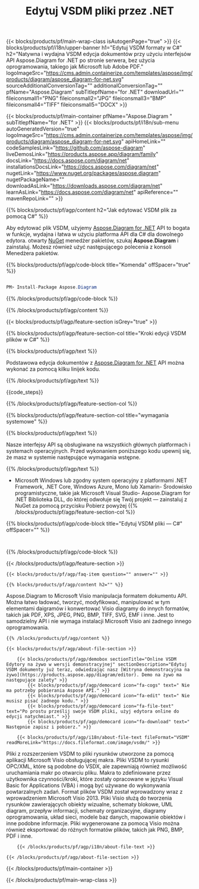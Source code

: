 ﻿---
title: Edytuj VSDM pliki przez .NET 
url: /pl/net/editor/vsdm/ 
description: C# kod źródłowy do edycji VSDM dokumentu na platformach .NET Framework, .NET Core, Windows Azure, Mono lub Xamarin.
---
{{< blocks/products/pf/main-wrap-class isAutogenPage="true" >}}
{{< blocks/products/pf/i18n/upper-banner h1="Edytuj VSDM formaty w C#" h2="Natywna i wydajna VSDM edycja dokumentów przy użyciu interfejsów API Aspose.Diagram for .NET po stronie serwera, bez użycia oprogramowania, takiego jak Microsoft lub Adobe PDF." logoImageSrc="https://cms.admin.containerize.com/templates/aspose/img/products/diagram/aspose_diagram-for-net.svg" sourceAdditionalConversionTag="" additionalConversionTag="" pfName="Aspose.Diagram" subTitlepfName="for .NET" downloadUrl="" fileiconsmall1="PNG" fileiconsmall2="JPG" fileiconsmall3="BMP" fileiconsmall4="TIFF" fileiconsmall5="DOCX" >}}

{{< blocks/products/pf/main-container pfName="Aspose.Diagram " subTitlepfName="for .NET" >}}
{{< blocks/products/pf/i18n/sub-menu autoGeneratedVersion="true" logoImageSrc="https://cms.admin.containerize.com/templates/aspose/img/products/diagram/aspose_diagram-for-net.svg" apiHomeLink="" codeSamplesLink="https://github.com/aspose-diagram" liveDemosLink="https://products.aspose.app/diagram/family" docsLink="https://docs.aspose.com/diagram/net" installationsDocsLink="https://docs.aspose.com/diagram/net" nugetLink="https://www.nuget.org/packages/aspose.diagram" nugetPackageName="" downloadAsLink="https://downloads.aspose.com/diagram/net" learnAsLink="https://docs.aspose.com/diagram/net" apiReference="" mavenRepoLink="" >}}

{{% blocks/products/pf/agp/content h2="Jak edytować VSDM plik za pomocą C#" %}}

Aby edytować plik VSDM, użyjemy <a href="https://products.aspose.com/diagram/net">Aspose.Diagram for .NET</a> API to bogata w funkcje, wydajna i łatwa w użyciu platforma API dla C# dla dowolnego edytora. otwarty <a href="https://www.nuget.org/packages/aspose.diagram">NuGet</a> menedżer pakietów, szukaj <b>Aspose.Diagram</b> i zainstaluj. Możesz również użyć następującego polecenia z konsoli Menedżera pakietów.

{{% blocks/products/pf/agp/code-block title="Komenda" offSpacer="true" %}}

```cs

PM> Install-Package Aspose.Diagram


```

{{% /blocks/products/pf/agp/code-block %}}

{{% /blocks/products/pf/agp/content %}}

{{< blocks/products/pf/agp/feature-section isGrey="true" >}}

{{% blocks/products/pf/agp/feature-section-col title="Kroki edycji VSDM plików w C#" %}}

{{% blocks/products/pf/agp/text %}}

 Podstawowa edycja dokumentów z
 [Aspose.Diagram for .NET](https://products.aspose.com/diagram/net) 
 API można wykonać za pomocą kilku linijek kodu.

{{% /blocks/products/pf/agp/text %}}

{{code_steps}}

{{% /blocks/products/pf/agp/feature-section-col %}}

{{% blocks/products/pf/agp/feature-section-col title="wymagania systemowe" %}}

{{% blocks/products/pf/agp/text %}}

 Nasze interfejsy API są obsługiwane na wszystkich głównych platformach i systemach operacyjnych. Przed wykonaniem poniższego kodu upewnij się, że masz w systemie następujące wymagania wstępne.

{{% /blocks/products/pf/agp/text %}}

- Microsoft Windows lub zgodny system operacyjny z platformami .NET Framework, .NET Core, Windows Azure, Mono lub Xamarin- Środowisko programistyczne, takie jak Microsoft Visual Studio- Aspose.Diagram for .NET Biblioteka DLL, do której odwołuje się Twój projekt — zainstaluj z NuGet za pomocą przycisku Pobierz powyżej
{{% /blocks/products/pf/agp/feature-section-col %}}

{{% blocks/products/pf/agp/code-block title="Edytuj VSDM pliki — C#" offSpacer="" %}}

```cs



```

{{% /blocks/products/pf/agp/code-block %}}

{{< /blocks/products/pf/agp/feature-section >}}

    {{< blocks/products/pf/agp/faq-item question="" answer="" >}}
 

<!-- aboutfile Starts -->

    {{% blocks/products/pf/agp/content h2="" %}}

Aspose.Diagram to Microsoft Visio manipulacja formatem dokumentu API. Można łatwo ładować, tworzyć, modyfikować, manipulować w tym elementami daigramów i konwertować Visio diagramy do innych formatów, takich jak PDF, XPS, JPEG, PNG, BMP, TIFF, SVG, EMF i inne. Jest to samodzielny API i nie wymaga instalacji Microsoft Visio ani żadnego innego oprogramowania.    



    {{% /blocks/products/pf/agp/content %}}

    {{< blocks/products/pf/agp/about-file-section >}}

        {{< blocks/products/pf/agp/demobox sectionTitle="Online VSDM Edytory na żywo w wersji demonstracyjnej" sectionDescription="Edytuj VSDM dokumenty już teraz, odwiedzając nasz [Witryna demonstracyjna na żywo](https://products.aspose.app/diagram/editor). Demo na żywo ma następujące zalety" >}}
            {{< blocks/products/pf/agp/democard icon="fa-cogs" text=" Nie ma potrzeby pobierania Aspose API." >}}
            {{< blocks/products/pf/agp/democard icon="fa-edit" text=" Nie musisz pisać żadnego kodu." >}}
            {{< blocks/products/pf/agp/democard icon="fa-file-text" text="Po prostu prześlij swoje VSDM pliki, użyj edytora online do edycji natychmiast." >}}
            {{< blocks/products/pf/agp/democard icon="fa-download" text=" Następnie zapisz i pobierz." >}}

        {{< blocks/products/pf/agp/i18n/about-file-text fileFormat="VSDM" readMoreLink="https://docs.fileformat.com/image/vsdm/" >}}
Pliki z rozszerzeniem VSDM to pliki rysunków utworzone za pomocą aplikacji Microsoft Visio obsługującej makra. Pliki VSDM to rysunki OPC/XML, które są podobne do VSDX, ale zapewniają również możliwość uruchamiania makr po otwarciu pliku. Makra to zdefiniowane przez użytkownika czynności/kroki, które zostały opracowane w języku Visual Basic for Applications (VBA) i mogą być używane do wykonywania powtarzalnych zadań. Format plików VSDM został wprowadzony wraz z wprowadzeniem Microsoft Visio 2013. Pliki Visio służą do tworzenia rysunków zawierających obiekty wizualne, schematy blokowe, UML diagram, przepływ informacji, schematy organizacyjne, diagramy oprogramowania, układ sieci, modele baz danych, mapowanie obiektów i inne podobne informacje. Pliki wygenerowane za pomocą Visio można również eksportować do różnych formatów plików, takich jak PNG, BMP, PDF i inne. 

        {{< /blocks/products/pf/agp/i18n/about-file-text >}}

    {{< /blocks/products/pf/agp/about-file-section >}}

<!-- aboutfile Ends -->



{{< /blocks/products/pf/main-container >}}
    
{{< /blocks/products/pf/main-wrap-class >}}